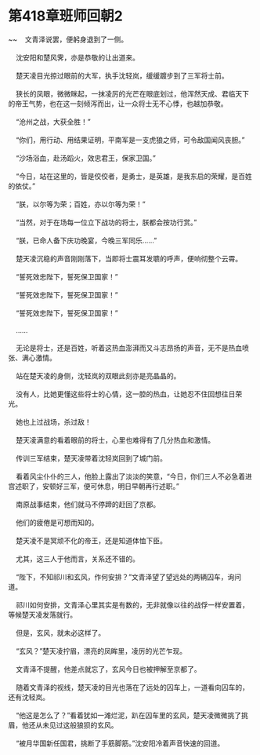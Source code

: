 # 第418章班师回朝2
~~&nbsp;&nbsp;&nbsp;&nbsp;文青泽说罢，便躬身退到了一侧。<br><br>&nbsp;&nbsp;&nbsp;&nbsp;沈安阳和楚风霁，亦是恭敬的让出道来。<br><br>&nbsp;&nbsp;&nbsp;&nbsp;楚天凌目光掠过眼前的大军，执手沈轻岚，缓缓踱步到了三军将士前。<br><br>&nbsp;&nbsp;&nbsp;&nbsp;狭长的凤眼，微微眯起，一抹凌厉的光芒在眼底划过，他浑然天成、君临天下的帝王气势，也在这一刻倾泻而出，让一众将士无不心悸，也越加恭敬。<br><br>&nbsp;&nbsp;&nbsp;&nbsp;“沧州之战，大获全胜！”<br><br>&nbsp;&nbsp;&nbsp;&nbsp;“你们，用行动、用结果证明，平南军是一支虎狼之师，可令敌国闻风丧胆。”<br><br>&nbsp;&nbsp;&nbsp;&nbsp;“沙场浴血，赴汤蹈火，效忠君王，保家卫国。”<br><br>&nbsp;&nbsp;&nbsp;&nbsp;“今日，站在这里的，皆是佼佼者，是勇士，是英雄，是我东启的荣耀，是百姓的依仗。”<br><br>&nbsp;&nbsp;&nbsp;&nbsp;“朕，以尔等为荣；百姓，亦以尔等为荣！”<br><br>&nbsp;&nbsp;&nbsp;&nbsp;“当然，对于在场每一位立下战功的将士，朕都会按功行赏。”<br><br>&nbsp;&nbsp;&nbsp;&nbsp;“朕，已命人备下庆功晚宴，今晚三军同乐……”<br><br>&nbsp;&nbsp;&nbsp;&nbsp;楚天凌沉稳的声音刚刚落下，当即将士震耳发聩的呼声，便响彻整个云霄。<br><br>&nbsp;&nbsp;&nbsp;&nbsp;“誓死效忠陛下，誓死保卫国家！”<br><br>&nbsp;&nbsp;&nbsp;&nbsp;“誓死效忠陛下，誓死保卫国家！”<br><br>&nbsp;&nbsp;&nbsp;&nbsp;“誓死效忠陛下，誓死保卫国家！”<br><br>&nbsp;&nbsp;&nbsp;&nbsp;……<br><br>&nbsp;&nbsp;&nbsp;&nbsp;无论是将士，还是百姓，听着这热血澎湃而又斗志昂扬的声音，无不是热血喷张、满心激情。<br><br>&nbsp;&nbsp;&nbsp;&nbsp;站在楚天凌的身侧，沈轻岚的双眼此刻亦是亮晶晶的。<br><br>&nbsp;&nbsp;&nbsp;&nbsp;没有人，比她更懂这些将士的心情，这一腔的热血，让她忍不住回想往日荣光。<br><br>&nbsp;&nbsp;&nbsp;&nbsp;她也上过战场，杀过敌！<br><br>&nbsp;&nbsp;&nbsp;&nbsp;楚天凌满意的看着眼前的将士，心里也难得有了几分热血和激情。<br><br>&nbsp;&nbsp;&nbsp;&nbsp;传训三军结束，楚天凌带着沈轻岚回到了城门前。<br><br>&nbsp;&nbsp;&nbsp;&nbsp;看着风尘仆仆的三人，他脸上露出了淡淡的笑意，“今日，你们三人不必急着进宫述职了，安顿好三军，便可休息，明日早朝再行述职。”<br><br>&nbsp;&nbsp;&nbsp;&nbsp;南原战事结束，他们就马不停蹄的赶回了京都。<br><br>&nbsp;&nbsp;&nbsp;&nbsp;他们的疲倦是可想而知的。<br><br>&nbsp;&nbsp;&nbsp;&nbsp;楚天凌不是冥顽不化的帝王，还是知道体恤下臣。<br><br>&nbsp;&nbsp;&nbsp;&nbsp;尤其，这三人于他而言，关系还不错的。<br><br>&nbsp;&nbsp;&nbsp;&nbsp;“陛下，不知祁川和玄风，作何安排？”文青泽望了望远处的两辆囚车，询问道。<br><br>&nbsp;&nbsp;&nbsp;&nbsp;祁川如何安排，文青泽心里其实是有数的，无非就像以往的战俘一样安置着，等候楚天凌发落就行。<br><br>&nbsp;&nbsp;&nbsp;&nbsp;但是，玄风，就未必这样了。<br><br>&nbsp;&nbsp;&nbsp;&nbsp;“玄风？”楚天凌拧眉，漂亮的凤眸里，凌厉的光芒乍现。<br><br>&nbsp;&nbsp;&nbsp;&nbsp;文青泽不提醒，他差点就忘了，玄风今日也被押解至京都了。<br><br>&nbsp;&nbsp;&nbsp;&nbsp;随着文青泽的视线，楚天凌的目光也落在了远处的囚车上，一道看向囚车的，还有沈轻岚。<br><br>&nbsp;&nbsp;&nbsp;&nbsp;“他这是怎么了？”看着犹如一滩烂泥，趴在囚车里的玄风，楚天凌微微挑了挑眉，他还从未见过这般狼狈的玄风。<br><br>&nbsp;&nbsp;&nbsp;&nbsp;“被月华国新任国君，挑断了手筋脚筋。”沈安阳冷着声音快速的回道。<br><br>
                    

<script>_fwqdsqadxfw()</script>
<div><script>_dfwf1dw();</script></div>
<div><script>_dfwf1agdw();</script></div>
                